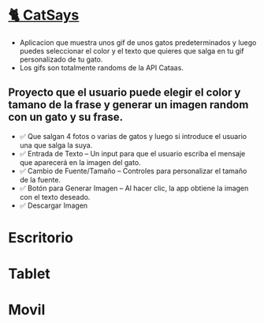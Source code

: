 # [🐈 CatSays]()

- Aplicacion que muestra unos gif de unos gatos predeterminados y luego puedes seleccionar el color y el texto que quieres que salga en tu gif personalizado de tu gato.
- Los gifs son totalmente randoms de la API Cataas.

## Proyecto que el usuario puede elegir el color y tamano de la frase y generar un imagen random con un gato y su frase.

- ✅ Que salgan 4 fotos o varias de gatos y luego si introduce el usuario una que salga la suya.
- ✅ Entrada de Texto – Un input para que el usuario escriba el mensaje que aparecerá en la imagen del gato.
- ✅ Cambio de Fuente/Tamaño – Controles para personalizar el tamaño de la fuente.
- ✅ Botón para Generar Imagen – Al hacer clic, la app obtiene la imagen con el texto deseado.
- ✅ Descargar Imagen

# Escritorio

# Tablet

# Movil
